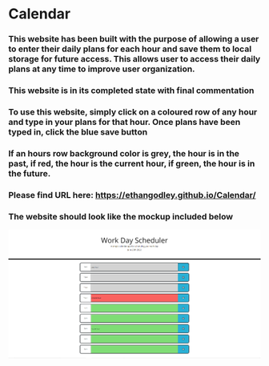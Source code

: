 # Calendar

### This website has been built with the purpose of allowing a user to enter their daily plans for each hour and save them to local storage for future access. This allows user to access their daily plans at any time to improve user organization.
### This website is in its completed state with final commentation
### To use this website, simply click on a coloured row of any hour and type in your plans for that hour. Once plans have been typed in, click the blue save button 
### If an hours row background color is grey, the hour is in the past, if red, the hour is the current hour, if green, the hour is in the future.
### Please find URL here: https://ethangodley.github.io/Calendar/
### The website should look like the mockup included below
![Target website look](./assets/calendarMockup.PNG)
